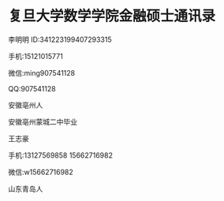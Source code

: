 # 复旦大学数学学院金融硕士通讯录


李明明
ID:341223199407293315

手机:15121015771

微信:ming907541128

QQ:907541128

安徽亳州人 

安徽亳州蒙城二中毕业

王志豪

手机:13127569858 15662716982

微信:w15662716982

山东青岛人
